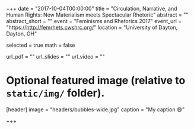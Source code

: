 +++
date = "2017-10-04T00:00:00"
title = "Circulation, Narrative, and Human Rights: New Materialism meets Spectacular Rhetoric"
abstract = ""
abstract_short = ""
event = "Feminisms and Rhetorics 2017"
event_url = "https://http://femrhets.cwshrc.org/"
location = "University of Dayton, Dayton, OH"

selected = true
math = false

url_pdf = ""
url_slides = ""
url_video = ""

# Optional featured image (relative to `static/img/` folder).
[header]
image = "headers/bubbles-wide.jpg"
caption = "My caption :smile:"

+++

